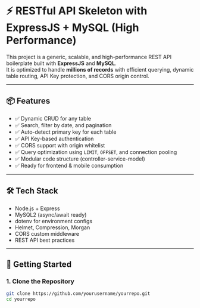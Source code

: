 # ⚡ RESTful API Skeleton with ExpressJS + MySQL (High Performance)

This project is a generic, scalable, and high-performance REST API boilerplate built with **ExpressJS** and **MySQL**.  
It is optimized to handle **millions of records** with efficient querying, dynamic table routing, API Key protection, and CORS origin control.

---

## 📦 Features

- ✅ Dynamic CRUD for any table
- ✅ Search, filter by date, and pagination
- ✅ Auto-detect primary key for each table
- ✅ API Key-based authentication
- ✅ CORS support with origin whitelist
- ✅ Query optimization using `LIMIT`, `OFFSET`, and connection pooling
- ✅ Modular code structure (controller-service-model)
- ✅ Ready for frontend & mobile consumption

---

## 🛠 Tech Stack

- Node.js + Express
- MySQL2 (async/await ready)
- dotenv for environment configs
- Helmet, Compression, Morgan
- CORS custom middleware
- REST API best practices

---

## 🚀 Getting Started

### 1. Clone the Repository

```bash
git clone https://github.com/yourusername/yourrepo.git
cd yourrepo
